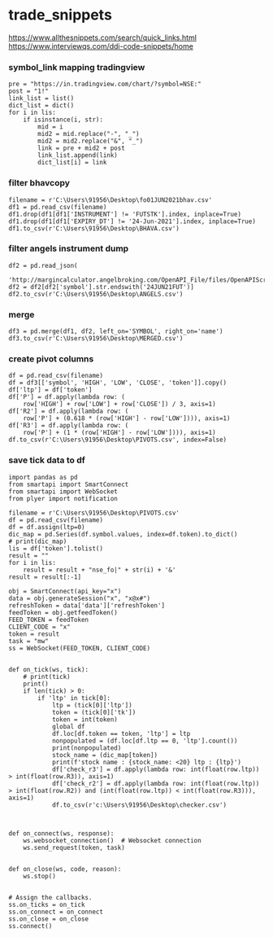 # trade_snippets

https://www.allthesnippets.com/search/quick_links.html
https://www.interviewqs.com/ddi-code-snippets/home


### symbol_link mapping tradingview
    pre = "https://in.tradingview.com/chart/?symbol=NSE:"
    post = "1!"
    link_list = list()
    dict_list = dict()
    for i in lis:
        if isinstance(i, str):
            mid = i
            mid2 = mid.replace("-", "_")
            mid2 = mid2.replace("&", "_")
            link = pre + mid2 + post
            link_list.append(link)
            dict_list[i] = link
            
            

### filter bhavcopy
    filename = r'C:\Users\91956\Desktop\fo01JUN2021bhav.csv'
    df1 = pd.read_csv(filename)
    df1.drop(df1[df1['INSTRUMENT'] != 'FUTSTK'].index, inplace=True)
    df1.drop(df1[df1['EXPIRY_DT'] != '24-Jun-2021'].index, inplace=True)
    df1.to_csv(r'C:\Users\91956\Desktop\BHAVA.csv')
    
    

### filter angels instrument dump
    df2 = pd.read_json(
        'http://margincalculator.angelbroking.com/OpenAPI_File/files/OpenAPIScripMaster.json')
    df2 = df2[df2['symbol'].str.endswith('24JUN21FUT')]
    df2.to_csv(r'C:\Users\91956\Desktop\ANGELS.csv')
    
   
### merge 
    df3 = pd.merge(df1, df2, left_on='SYMBOL', right_on='name')
    df3.to_csv(r'C:\Users\91956\Desktop\MERGED.csv')



### create pivot columns
    df = pd.read_csv(filename)
    df = df3[['symbol', 'HIGH', 'LOW', 'CLOSE', 'token']].copy()
    df['ltp'] = df['token']
    df['P'] = df.apply(lambda row: (
        row['HIGH'] + row['LOW'] + row['CLOSE']) / 3, axis=1)
    df['R2'] = df.apply(lambda row: (
        row['P'] + (0.618 * (row['HIGH'] - row['LOW']))), axis=1)
    df['R3'] = df.apply(lambda row: (
        row['P'] + (1 * (row['HIGH'] - row['LOW']))), axis=1)
    df.to_csv(r'C:\Users\91956\Desktop\PIVOTS.csv', index=False)


 
 
 
 
### save tick data to df
    import pandas as pd
    from smartapi import SmartConnect
    from smartapi import WebSocket
    from plyer import notification 
 
    filename = r'C:\Users\91956\Desktop\PIVOTS.csv'
    df = pd.read_csv(filename)
    df = df.assign(ltp=0)
    dic_map = pd.Series(df.symbol.values, index=df.token).to_dict()
    # print(dic_map)
    lis = df['token'].tolist()
    result = ""
    for i in lis:
        result = result + "nse_fo|" + str(i) + '&'
    result = result[:-1]
 
    obj = SmartConnect(api_key="x")
    data = obj.generateSession("x", "x@x#")
    refreshToken = data['data']['refreshToken']
    feedToken = obj.getfeedToken()
    FEED_TOKEN = feedToken
    CLIENT_CODE = "x"
    token = result
    task = "mw"
    ss = WebSocket(FEED_TOKEN, CLIENT_CODE)
 

    def on_tick(ws, tick):
        # print(tick)
        print()
        if len(tick) > 0:
            if 'ltp' in tick[0]:
                ltp = (tick[0]['ltp'])
                token = (tick[0]['tk'])
                token = int(token)
                global df
                df.loc[df.token == token, 'ltp'] = ltp
                nonpopulated = (df.loc[df.ltp == 0, 'ltp'].count())
                print(nonpopulated)
                stock_name = (dic_map[token])
                print(f'stock name : {stock_name: <20} ltp : {ltp}')        
                df['check_r3'] = df.apply(lambda row: int(float(row.ltp)) > int(float(row.R3)), axis=1)
                df['check_r2'] = df.apply(lambda row: int(float(row.ltp)) > int(float(row.R2)) and (int(float(row.ltp)) < int(float(row.R3))), axis=1)
                df.to_csv(r'c:\Users\91956\Desktop\checker.csv')



    def on_connect(ws, response):
        ws.websocket_connection()  # Websocket connection
        ws.send_request(token, task)


    def on_close(ws, code, reason):
        ws.stop()


    # Assign the callbacks.
    ss.on_ticks = on_tick
    ss.on_connect = on_connect
    ss.on_close = on_close
    ss.connect()
   
   
